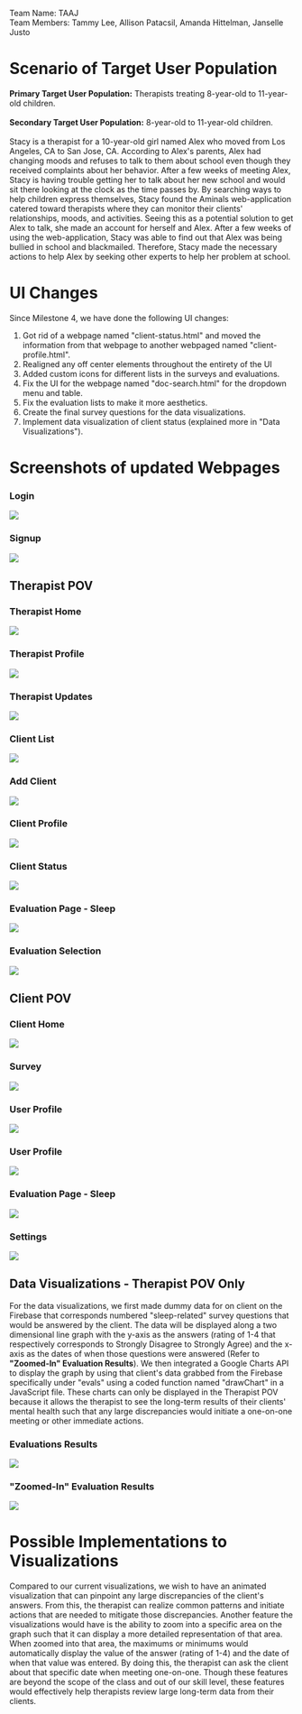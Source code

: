 Team Name: TAAJ <br>
Team Members: Tammy Lee, Allison Patacsil, Amanda Hittelman, Janselle Justo

# Scenario of Target User Population
<b>Primary Target User Population:</b> Therapists treating 8-year-old to 11-year-old children.<br>
<br><b>Secondary Target User Population:</b> 8-year-old to 11-year-old children.<br>
<br>Stacy is a therapist for a 10-year-old girl named Alex who moved from Los Angeles, CA to San Jose, CA. According to Alex's parents, Alex had changing moods and refuses to talk to them about school even though they received complaints about her behavior. After a few weeks of meeting Alex, Stacy is having trouble getting her to talk about her new school and would sit there looking at the clock as the time passes by. By searching ways to help children express themselves, Stacy found the Aminals web-application catered toward therapists where they can monitor their clients' relationships, moods, and activities. Seeing this as a potential solution to get Alex to talk, she made an account for herself and Alex. After a few weeks of using the web-application, Stacy was able to find out that Alex was being bullied in school and blackmailed. Therefore, Stacy made the necessary actions to help Alex by seeking other experts to help her problem at school.<br>

# UI Changes
Since Milestone 4, we have done the following UI changes:
1. Got rid of a webpage named "client-status.html" and moved the information from that webpage to another webpaged named "client-profile.html".
2. Realigned any off center elements throughout the entirety of the UI
3. Added custom icons for different lists in the surveys and evaluations. 
4. Fix the UI for the webpage named "doc-search.html" for the dropdown menu and table.
5. Fix the evaluation lists to make it more aesthetics.
6. Create the final survey questions for the data visualizations.
7. Implement data visualization of client status (explained more in "Data Visualizations").

# Screenshots of updated Webpages
### Login
![](https://github.com/lee-tammy/COGS121/blob/master/images/milestone-5/login.png)

### Signup
![](https://github.com/lee-tammy/COGS121/blob/master/images/milestone-5/signup.png)

## Therapist POV

### Therapist Home 
![](https://github.com/lee-tammy/COGS121/blob/master/images/milestone-5/therapist-home.png)

### Therapist Profile 
![](https://github.com/lee-tammy/COGS121/blob/master/images/milestone-5/therapist-profile.png)

### Therapist Updates
![](https://github.com/lee-tammy/COGS121/blob/master/images/milestone-5/updates.png)

### Client List
![](https://github.com/lee-tammy/COGS121/blob/master/images/milestone-5/client-list.png)

### Add Client 
![](https://github.com/lee-tammy/COGS121/blob/master/images/milestone-5/add-client.png)

### Client Profile
![](https://github.com/lee-tammy/COGS121/blob/master/images/milestone-5/client-profile.png)

### Client Status
![](https://github.com/lee-tammy/COGS121/blob/master/images/milestone-5/client-status.png)

### Evaluation Page - Sleep
![](https://github.com/lee-tammy/COGS121/blob/master/images/milestone-5/eval-page-sleep.png)

### Evaluation Selection
![](https://github.com/lee-tammy/COGS121/blob/master/images/milestone-5/eval-selection.png)

## Client POV

### Client Home
![](https://github.com/lee-tammy/COGS121/blob/master/images/milestone-5/client-home.png)

### Survey 
![](https://github.com/lee-tammy/COGS121/blob/master/images/milestone-5/survey.png)

### User Profile 
![](https://github.com/lee-tammy/COGS121/blob/master/images/milestone-5/user-profile.png)

### User Profile 
![](https://github.com/lee-tammy/COGS121/blob/master/images/milestone-5/user-profile.png)

### Evaluation Page - Sleep
![](https://github.com/lee-tammy/COGS121/blob/master/images/milestone-5/eval-page-sleep.png)

### Settings
![](https://github.com/lee-tammy/COGS121/blob/master/images/milestone-5/settings.png)


## Data Visualizations - Therapist POV Only
For the data visualizations, we first made dummy data for on client on the Firebase that corresponds numbered "sleep-related" survey questions that would be answered by the client. The data will be displayed along a two dimensional line graph with the y-axis as the answers (rating of 1-4 that respectively corresponds to Strongly Disagree to Strongly Agree) and the x-axis as the dates of when those questions were answered (Refer to <b>"Zoomed-In" Evaluation Results</b>). We then integrated a Google Charts API to display the graph by using that client's data grabbed from the Firebase specifically under "evals" using a coded function named "drawChart" in a JavaScript file. These charts can only be displayed in the Therapist POV because it allows the therapist to see the long-term results of their clients' mental health such that any large discrepancies would initiate a one-on-one meeting or other immediate actions.

### Evaluations Results
![](https://github.com/lee-tammy/COGS121/blob/master/images/milestone-5/chart.png)

### "Zoomed-In" Evaluation Results
![](https://github.com/lee-tammy/COGS121/blob/master/images/milestone-5/chart-zoom-in.png)

# Possible Implementations to Visualizations
Compared to our current visualizations, we wish to have an animated visualization that can pinpoint any large discrepancies of the client's answers. From this, the therapist can realize common patterns and initiate actions that are needed to mitigate those discrepancies. Another feature the visualizations would have is the ability to zoom into a specific area on the graph such that it can display a more detailed representation of that area. When zoomed into that area, the maximums or minimums would automatically display the value of the answer (rating of 1-4) and the date of when that value was entered. By doing this, the therapist can ask the client about that specific date when meeting one-on-one. Though these features are beyond the scope of the class and out of our skill level, these features would effectively help therapists review large long-term data from their clients.

